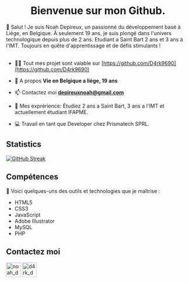 <h1 align="center">Bienvenue sur mon Github.</h1>
👋 Salut ! Je suis Noah Depireux, un passionné du développement basé à Liège, en Belgique. À seulement 19 ans, je suis plongé dans l'univers technologique depuis plus de 2 ans. Etudiant a Saint Bart 2 ans et 3 ans à l'IMT. Toujours en quête d'apprentissage et de défis stimulants !
</br>
</br>

- 👨‍💻 Tout mes projet sont valable sur [https://github.com/D4rk9690](https://github.com/D4rk9690)

- 💬 A propos **Vie en Belgique a liège, 19 ans**

- 📫 Contactez moi **depireuxnoah@gmail.com**

- 📄 Mes exprérience: Étudiez 2 ans a Saint Bart, 3 ans a l'IMT et actuellement étudiant IFAPME.

- 💻 Travail en tant que Developer chez Prismatech SPRL.



## Statistics
[![GitHub Streak](https://streak-stats.demolab.com?user=D4rk9690&theme=highcontrast&hide_border=true&locale=fr&background=EB545400)](https://git.io/streak-stats)

## Compétences
🚀 Voici quelques-uns des outils et technologies que je maîtrise :
- HTML5
- CSS3
- JavaScript
- Adobe Illustrator
- MySQL
- PHP

  
## Contactez moi
<p align="left">
<a href="https://www.linkedin.com/in/noah-depireux/" target="blank"><img align="center" src="https://media.discordapp.net/attachments/852924244185710613/1138841467129958512/icons8-linkedin-96.png" alt="noah_dep" height="40" width="40" /></a>
<a href="https://instagram.com/noah_dep" target="blank"><img align="center" src="https://media.discordapp.net/attachments/852924244185710613/1138841467759120384/icons8-instagram-96.png" alt="d4rk_dev" height="40" width="40" /></a>
</p>


